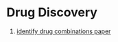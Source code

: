 # Drug Discovery

1. [identify drug combinations paper](https://www.pnas.org/doi/10.1073/pnas.2105070118)
